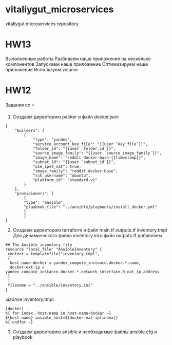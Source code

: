 # vitaliygut_microservices
vitaliygut microservices repository

HW13
=========================================

Выполненные работы
Разбиваем наше приложение на несколько компонентов
Запускаем наше приложение
Оптимизируем наше приложение
Используем volume

HW12
=========================================
Задания со ⭐
1. Создаем директорию packer и файл docker.json
```
{
    "builders": [
        {
            "type": "yandex",
            "service_account_key_file": "{{user `key_file`}}",
            "folder_id": "{{user `folder_id`}}",
            "source_image_family": "{{user `source_image_family`}}",
            "image_name": "reddit-docker-base-{{timestamp}}",
            "subnet_id": "{{user `subnet_id`}}",
            "use_ipv4_nat": true,
            "image_family": "reddit-docker-base",
            "ssh_username": "ubuntu",
            "platform_id": "standard-v1"
        }
    ],
    "provisioners": [
        {
        "type": "ansible",
        "playbook_file": "../ansible/playbooks/install_docker.yml"
        }
        ]
}
```
2. Создаем директорию terraform и файл main.tf outputs.tf inventory.tmpl
Для динамического файла inventory.ini в файл outputs.tf добавляем 
```
## The Ansible inventory file
resource "local_file" "AnsibleInventory" {
 content = templatefile("inventory.tmpl",
 {
  host-name-docker = yandex_compute_instance.docker.*.name,
  docker-ext-ip = yandex_compute_instance.docker.*.network_interface.0.nat_ip_address
 }
 )
 filename = "../ansible/inventory.ini"
}
```
шаблон inventory.tmpl 
```
[docker]
%{ for index, host-name in host-name-docker ~}
${host-name} ansible_host=${docker-ext-ip[index]}
%{ endfor ~}
```
3. Создаем директорию ansible и необходимые файлы ansible.cfg и playbook
